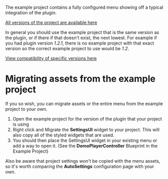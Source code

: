 The example project contains a fully configured menu showing off a typical integration of the plugin.

[All versions of the project are available here](https://goo.gl/qHDb2Y)

In general you should use the example project that is the same version as the plugin, or if there if that doesn't exist, the next lowest.
For example if you had plugin version *1.2.1*, there is no example project with that exact version so the correct example project to use would be *1.2*.

[View compatibility of specific versions here](/versions)

# Migrating assets from the example project

If you so wish, you can migrate assets or the entire menu from the example project to your own.

1. Open the example project for the version of the plugin that your project is using
2. Right click and Migrate the **SettingsUI** widget to your project. This will also copy all of the styled widgets that are used.
3. You should then place the SettingsUI widget in your existing menu or add a way to open it. (See the **DemoPlayerController** Blueprint in the Example Project)

Also be aware that project settings won't be copied with the menu assets, so it's worth comparing the **AutoSettings** configuration page with your own.